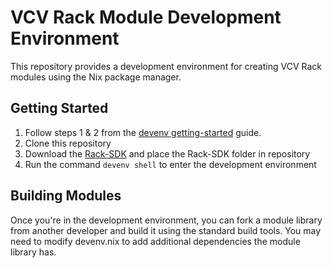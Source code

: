 # VCV Rack Module Development Environment

This repository provides a development environment for creating VCV Rack modules using the Nix package manager.

## Getting Started

1. Follow steps 1 & 2 from the [devenv getting-started](https://devenv.sh/getting-started/) guide.
2. Clone this repository
3. Download the [Rack-SDK](https://vcvrack.com/downloads/) and place the Rack-SDK folder in repository 
4. Run the command `devenv shell` to enter the development environment

## Building Modules

Once you're in the development environment, you can fork a module library from another developer and build it using the standard build tools.
You may need to modify devenv.nix to add additional dependencies the module library has.
